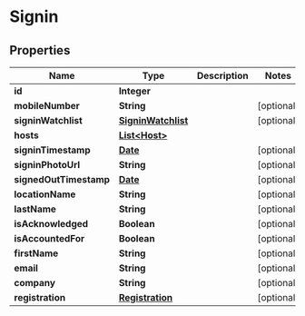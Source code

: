 

# Signin

## Properties

Name | Type | Description | Notes
------------ | ------------- | ------------- | -------------
**id** | **Integer** |  | 
**mobileNumber** | **String** |  |  [optional]
**signinWatchlist** | [**SigninWatchlist**](SigninWatchlist.md) |  |  [optional]
**hosts** | [**List&lt;Host&gt;**](Host.md) |  | 
**signinTimestamp** | [**Date**](Date.md) |  |  [optional]
**signinPhotoUrl** | **String** |  |  [optional]
**signedOutTimestamp** | [**Date**](Date.md) |  |  [optional]
**locationName** | **String** |  |  [optional]
**lastName** | **String** |  |  [optional]
**isAcknowledged** | **Boolean** |  |  [optional]
**isAccountedFor** | **Boolean** |  |  [optional]
**firstName** | **String** |  |  [optional]
**email** | **String** |  |  [optional]
**company** | **String** |  |  [optional]
**registration** | [**Registration**](Registration.md) |  |  [optional]




